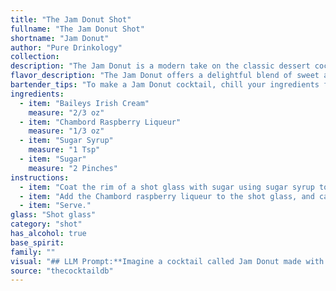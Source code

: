 ```yaml
---
title: "The Jam Donut Shot"
fullname: "The Jam Donut Shot"
shortname: "Jam Donut"
author: "Pure Drinkology"
collection:
description: "The Jam Donut is a modern take on the classic dessert cocktail, likely inspired by the popular British treat. This creamy, sweet concoction blends the rich smoothness of Baileys with the fruity sweetness of Chambord, creating a decadent and playful drink perfect for a celebratory occasion. "
flavor_description: "The Jam Donut offers a delightful blend of sweet and fruity notes.  The Baileys Irish Cream provides a creamy base with hints of vanilla and chocolate, while Chambord adds a vibrant raspberry sweetness.  Sugar syrup enhances the overall sweetness and creates a smooth texture, culminating in a taste reminiscent of a warm, sugary donut filled with raspberry jam. "
bartender_tips: "To make a Jam Donut cocktail, chill your ingredients for a better, more balanced flavor. Use a good quality sugar syrup, not just granulated sugar, for a smoother, less grainy texture. When layering the cocktail, pour the Chambord gently over the back of a spoon to avoid mixing the layers. Finally, garnish with a fresh raspberry for that perfect, sweet and fruity touch. "
ingredients:
  - item: "Baileys Irish Cream"
    measure: "2/3 oz"
  - item: "Chambord Raspberry Liqueur"
    measure: "1/3 oz"
  - item: "Sugar Syrup"
    measure: "1 Tsp"
  - item: "Sugar"
    measure: "2 Pinches"
instructions:
  - item: "Coat the rim of a shot glass with sugar using sugar syrup to stick."
  - item: "Add the Chambord raspberry liqueur to the shot glass, and carefully layer the Baileys Irish Cream on top."
  - item: "Serve."
glass: "Shot glass"
category: "shot"
has_alcohol: true
base_spirit:
family: ""
visual: "## LLM Prompt:**Imagine a cocktail called Jam Donut made with Baileys Irish Cream, Chambord Raspberry Liqueur, sugar syrup, and a sugar rim. Describe its appearance in detail, focusing on its color, texture, and any visual elements that contribute to its overall aesthetic.****Here are some hints to consider:*** **Color:** How does the combination of Baileys and Chambord affect the overall color? Is it a deep, rich hue or a more delicate shade? Does the sugar syrup add any dimension?* **Texture:** Is the drink smooth and creamy or more viscous? Does the sugar rim add any textural contrast?* **Visual Elements:** Does the drink have any interesting layers or swirls? How does the sugar rim enhance the visual appeal?**Your description should evoke a clear picture of the Jam Donut cocktail in the reader's mind.** "
source: "thecocktaildb"
---
```


